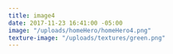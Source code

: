 ```yaml
---
title: image4
date: 2017-11-23 16:41:00 -05:00
image: "/uploads/homeHero/homeHero4.png"
texture-image: "/uploads/textures/green.png"
---
```


